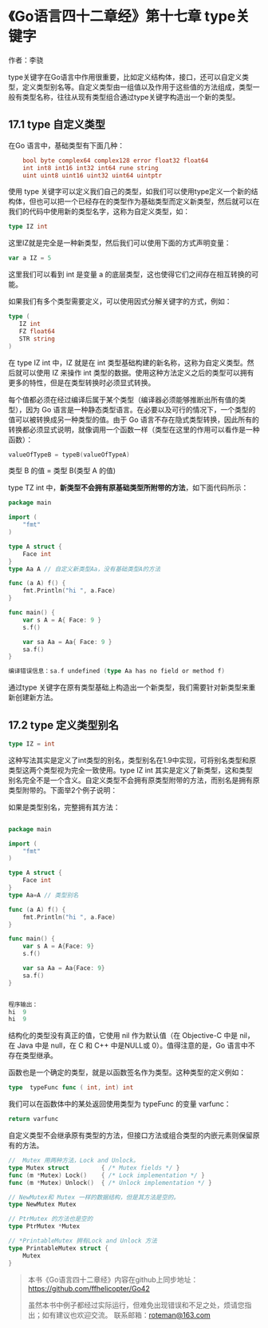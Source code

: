 # 《Go语言四十二章经》第十七章 type关键字

作者：李骁

type关键字在Go语言中作用很重要，比如定义结构体，接口，还可以自定义类型，定义类型别名等。自定义类型由一组值以及作用于这些值的方法组成，类型一般有类型名称，往往从现有类型组合通过type关键字构造出一个新的类型。

## 17.1 type 自定义类型

在Go 语言中，基础类型有下面几种：

```Go
    bool byte complex64 complex128 error float32 float64
    int int8 int16 int32 int64 rune string
    uint uint8 uint16 uint32 uint64 uintptr
```

使用 type 关键字可以定义我们自己的类型，如我们可以使用type定义一个新的结构体，但也可以把一个已经存在的类型作为基础类型而定义新类型，然后就可以在我们的代码中使用新的类型名字，这称为自定义类型，如：

```Go
type IZ int
```

这里IZ就是完全是一种新类型，然后我们可以使用下面的方式声明变量：

```Go
var a IZ = 5
```

这里我们可以看到 int 是变量 a 的底层类型，这也使得它们之间存在相互转换的可能。

如果我们有多个类型需要定义，可以使用因式分解关键字的方式，例如：

```Go
type (
   IZ int
   FZ float64
   STR string
)
```

在 type IZ int 中，IZ 就是在 int 类型基础构建的新名称，这称为自定义类型。然后就可以使用 IZ 来操作 int 类型的数据。使用这种方法定义之后的类型可以拥有更多的特性，但是在类型转换时必须显式转换。

每个值都必须在经过编译后属于某个类型（编译器必须能够推断出所有值的类型），因为 Go 语言是一种静态类型语言。在必要以及可行的情况下，一个类型的值可以被转换成另一种类型的值。由于 Go 语言不存在隐式类型转换，因此所有的转换都必须显式说明，就像调用一个函数一样（类型在这里的作用可以看作是一种函数）：

```Go
valueOfTypeB = typeB(valueOfTypeA)
```
类型 B 的值 = 类型 B(类型 A 的值)

type TZ int 中，**新类型不会拥有原基础类型所附带的方法**，如下面代码所示：

```Go
package main

import (
	"fmt"
)

type A struct {
	Face int
}
type Aa A // 自定义新类型Aa，没有基础类型A的方法

func (a A) f() {
	fmt.Println("hi ", a.Face)
}

func main() {
	var s A = A{ Face: 9 }
	s.f()

	var sa Aa = Aa{ Face: 9 }
	sa.f()
}
```

```Go
编译错误信息：sa.f undefined (type Aa has no field or method f)
```

通过type 关键字在原有类型基础上构造出一个新类型，我们需要针对新类型来重新创建新方法。


## 17.2 type 定义类型别名

```Go
type IZ = int 
```

这种写法其实是定义了int类型的别名，类型别名在1.9中实现，可将别名类型和原类型这两个类型视为完全一致使用。type IZ int 其实是定义了新类型，这和类型别名完全不是一个含义。自定义类型不会拥有原类型附带的方法，而别名是拥有原类型附带的。下面举2个例子说明：

如果是类型别名，完整拥有其方法：

```Go

package main

import (
	"fmt"
)

type A struct {
	Face int
}
type Aa=A // 类型别名

func (a A) f() {
	fmt.Println("hi ", a.Face)
}

func main() {
	var s A = A{Face: 9}
	s.f()

	var sa Aa = Aa{Face: 9}
	sa.f()
}


程序输出：
hi  9
hi  9
```

结构化的类型没有真正的值，它使用 nil 作为默认值（在 Objective-C 中是 nil，在 Java 中是 null，在 C 和 C++ 中是NULL或 0）。值得注意的是，Go 语言中不存在类型继承。

函数也是一个确定的类型，就是以函数签名作为类型。这种类型的定义例如：

```Go
type  typeFunc func ( int, int) int 
```

我们可以在函数体中的某处返回使用类型为 typeFunc 的变量 varfunc：

```Go
return varfunc
```

自定义类型不会继承原有类型的方法，但接口方法或组合类型的内嵌元素则保留原有的方法。

```Go
//  Mutex 用两种方法，Lock and Unlock。
type Mutex struct         { /* Mutex fields */ }
func (m *Mutex) Lock()    { /* Lock implementation */ }
func (m *Mutex) Unlock()  { /* Unlock implementation */ }

// NewMutex和 Mutex 一样的数据结构，但是其方法是空的。
type NewMutex Mutex

// PtrMutex 的方法也是空的
type PtrMutex *Mutex

// *PrintableMutex 拥有Lock and Unlock 方法
type PrintableMutex struct {
    Mutex
}
```

>本书《Go语言四十二章经》内容在github上同步地址：https://github.com/ffhelicopter/Go42
>
>
>虽然本书中例子都经过实际运行，但难免出现错误和不足之处，烦请您指出；如有建议也欢迎交流。
>联系邮箱：roteman@163.com

